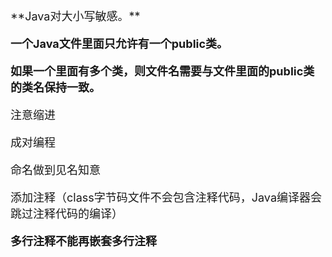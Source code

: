 <font size="4">
**Java对大小写敏感。**

**一个Java文件里面只允许有一个public类。**

**如果一个里面有多个类，则文件名需要与文件里面的public类的类名保持一致。**

注意缩进

成对编程

命名做到见名知意


添加注释（class字节码文件不会包含注释代码，Java编译器会跳过注释代码的编译）

**多行注释不能再嵌套多行注释**
</font>